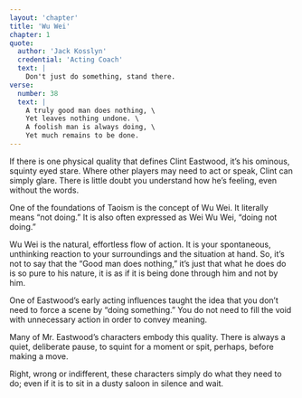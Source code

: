 ```yaml
---
layout: 'chapter'
title: 'Wu Wei'
chapter: 1
quote:
  author: 'Jack Kosslyn'
  credential: 'Acting Coach'
  text: |
    Don't just do something, stand there.
verse:
  number: 38
  text: |
    A truly good man does nothing, \
    Yet leaves nothing undone. \
    A foolish man is always doing, \
    Yet much remains to be done.
---
```


If there is one physical quality that defines Clint Eastwood,
it’s his ominous, squinty eyed stare.
Where other players may need to act or speak, Clint can simply glare.
There is little doubt you understand how he’s feeling,
even without the words.

One of the foundations of Taoism is the concept of Wu Wei.
It literally means “not doing.”
It is also often expressed as Wei Wu Wei, “doing not doing.”

Wu Wei is the natural, effortless flow of action.
It is your spontaneous,
unthinking reaction to your surroundings and the situation at hand.
So, it’s not to say that the “Good man does nothing,”
it’s just that what he does do is so pure to his nature,
it is as if it is being done through him and not by him.


One of Eastwood’s early acting influences taught the idea that
you don’t need to force a scene by “doing something.”
You do not need to fill the void with unnecessary action
in order to convey meaning.

Many of Mr. Eastwood’s characters embody this quality.
There is always a quiet, deliberate pause, to squint for a moment or spit,
perhaps, before making a move.

Right, wrong or indifferent, these characters simply do what
they need to do; even if it is to sit in a dusty saloon in silence and wait.
